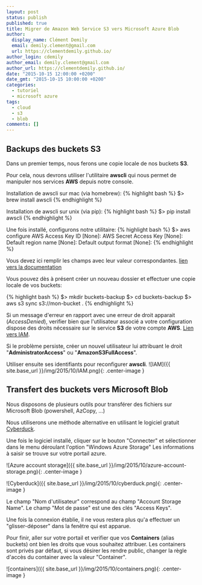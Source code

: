 ```yaml
---
layout: post
status: publish
published: true
title: Migrer de Amazon Web Service S3 vers Microsoft Azure Blob
author:
  display_name: Clément Demily
  email: demily.clement@gmail.com
  url: https://clementdemily.github.io/
author_login: cdemily
author_email: demily.clement@gmail.com
author_url: https://clementdemily.github.io/
date: "2015-10-15 12:00:00 +0200"
date_gmt: "2015-10-15 10:00:00 +0200"
categories:
  - tutoriel
  - microsoft azure
tags:
  - cloud
  - s3
  - blob
comments: []
---
```


## Backups des buckets S3

Dans un premier temps, nous ferons une copie locale de nos buckets **S3**.

Pour cela, nous devrons utiliser l'utilitaire **awscli** qui nous permet de manipuler nos services **AWS** depuis notre console.

Installation de awscli sur mac (via homebrew):
{% highlight bash %}
\$> brew install awscli
{% endhighlight %}

Installation de awscli sur unix (via pip):
{% highlight bash %}
\$> pip install awscli
{% endhighlight %}

Une fois installé, configurons notre utilitaire:
{% highlight bash %}
\$> aws configure
AWS Access Key ID [None]:
AWS Secret Access Key [None]:
Default region name [None]:
Default output format [None]:
{% endhighlight %}

Vous devez ici remplir les champs avec leur valeur correspondantes.
[lien vers la documentation](http://docs.aws.amazon.com/cli/latest/userguide/cli-chap-getting-started.html)

Vous pouvez dès à présent créer un nouveau dossier et effectuer une copie locale de vos buckets:

{% highlight bash %}
$> mkdir buckets-backup
$> cd buckets-backup
\$> aws s3 sync s3://mon-bucket .
{% endhighlight %}

Si un message d'erreur en rapport avec une erreur de droit apparait (_AccessDenied_), verifier bien que l'utilisateur associé a votre configuration dispose des droits nécessaire sur le service **S3** de votre compte **AWS**. [Lien vers IAM](https://console.aws.amazon.com/iam/home).

Si le problème persiste, créer un nouvel utilisateur lui attribuant le droit "**AdministratorAccess**" ou "**AmazonS3FullAccess**".

Utiliser ensuite ses identifiants pour reconfigurer **awscli**.
![IAM]({{ site.base_url }}/img/2015/10/IAM.png){: .center-image }

## Transfert des buckets vers Microsoft Blob

Nous disposons de plusieurs outils pour transférer des fichiers sur Microsoft Blob (powershell, AzCopy, ...)

Nous utiliserons une méthode alternative en utilisant le logiciel gratuit [Cyberduck](https://cyberduck.io/).

Une fois le logiciel installé, cliquer sur le bouton "Connecter" et sélectionner dans le menu déroulant l'option "Windows Azure Storage"
Les informations à saisir se trouve sur votre portail azure.

![Azure account storage]({{ site.base_url }}/img/2015/10/azure-account-storage.png){: .center-image }

![Cyberduck]({{ site.base_url }}/img/2015/10/cyberduck.png){: .center-image }

Le champ "Nom d'utilisateur" correspond au champ "Account Storage Name". Le champ "Mot de passe" est une des clés "Access Keys".

Une fois la connexion établie, il ne vous restera plus qu'a effectuer un "glisser-déposer" dans la fenêtre qui est apparue.

Pour finir, aller sur votre portail et verifier que vos **Containers** (alias buckets) ont bien les droits que vous souhaitez attribuer.
Les containers sont privés par défaut, si vous désirer les rendre public, changer la règle d'accès du container avec la valeur "Container".

![containers]({{ site.base_url }}/img/2015/10/containers.png){: .center-image }
